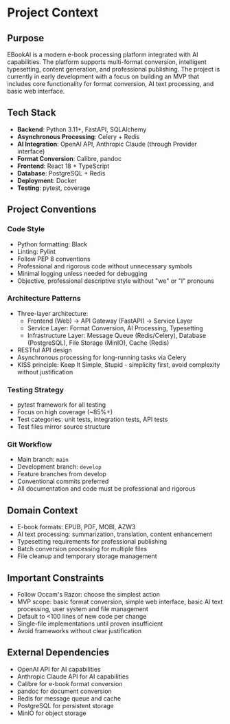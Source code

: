# Project Context

## Purpose
EBookAI is a modern e-book processing platform integrated with AI capabilities. The platform supports multi-format conversion, intelligent typesetting, content generation, and professional publishing. The project is currently in early development with a focus on building an MVP that includes core functionality for format conversion, AI text processing, and basic web interface.

## Tech Stack
- **Backend**: Python 3.11+, FastAPI, SQLAlchemy
- **Asynchronous Processing**: Celery + Redis
- **AI Integration**: OpenAI API, Anthropic Claude (through Provider interface)
- **Format Conversion**: Calibre, pandoc
- **Frontend**: React 18 + TypeScript
- **Database**: PostgreSQL + Redis
- **Deployment**: Docker
- **Testing**: pytest, coverage

## Project Conventions

### Code Style
- Python formatting: Black
- Linting: Pylint
- Follow PEP 8 conventions
- Professional and rigorous code without unnecessary symbols
- Minimal logging unless needed for debugging
- Objective, professional descriptive style without "we" or "I" pronouns

### Architecture Patterns
- Three-layer architecture:
  - Frontend (Web) → API Gateway (FastAPI) → Service Layer
  - Service Layer: Format Conversion, AI Processing, Typesetting
  - Infrastructure Layer: Message Queue (Redis/Celery), Database (PostgreSQL), File Storage (MinIO), Cache (Redis)
- RESTful API design
- Asynchronous processing for long-running tasks via Celery
- KISS principle: Keep It Simple, Stupid - simplicity first, avoid complexity without justification

### Testing Strategy
- pytest framework for all testing
- Focus on high coverage (~85%+)
- Test categories: unit tests, integration tests, API tests
- Test files mirror source structure

### Git Workflow
- Main branch: `main`
- Development branch: `develop`
- Feature branches from develop
- Conventional commits preferred
- All documentation and code must be professional and rigorous

## Domain Context
- E-book formats: EPUB, PDF, MOBI, AZW3
- AI text processing: summarization, translation, content enhancement
- Typesetting requirements for professional publishing
- Batch conversion processing for multiple files
- File cleanup and temporary storage management

## Important Constraints
- Follow Occam's Razor: choose the simplest action
- MVP scope: basic format conversion, simple web interface, basic AI text processing, user system and file management
- Default to <100 lines of new code per change
- Single-file implementations until proven insufficient
- Avoid frameworks without clear justification

## External Dependencies
- OpenAI API for AI capabilities
- Anthropic Claude API for AI capabilities
- Calibre for e-book format conversion
- pandoc for document conversion
- Redis for message queue and cache
- PostgreSQL for persistent storage
- MinIO for object storage
